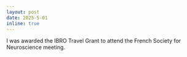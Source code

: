 ```yaml
---
layout: post
date: 2025-5-01
inline: true
---
```


I was awarded the IBRO Travel Grant to attend the French Society for Neuroscience meeting.